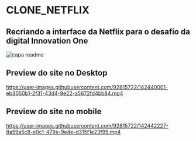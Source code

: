 # CLONE_NETFLIX
## Recriando a interface da Netflix para o desafio da digital Innovation One
![capa readme](https://user-images.githubusercontent.com/92815722/142431093-789354ab-ce6a-4594-bb56-0e5cc6bbacf7.png)

## Preview do site no Desktop
https://user-images.githubusercontent.com/92815722/142440001-eb3050b1-2f31-43d4-9e22-a5672fd4bb84.mp4

## Preview do site no mobile
https://user-images.githubusercontent.com/92815722/142442227-8a59a5c8-e0c1-479e-9e4e-d315f1e23f95.mp4
